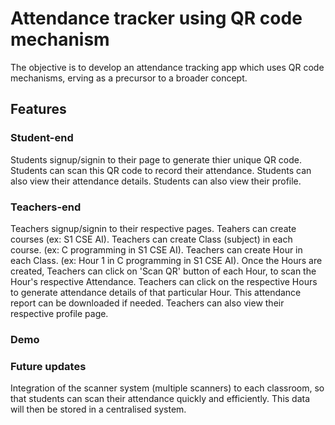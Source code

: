 # Attendance tracker using QR code mechanism
The objective is to develop an attendance tracking app which uses QR code mechanisms, erving as a precursor to a broader concept.

## Features

### Student-end

Students signup/signin to their page to generate thier unique QR code. 
Students can scan this QR code to record their attendance.
Students can also view their attendance details.
Students can also view their profile.

### Teachers-end

Teachers signup/signin to their respective pages.
Teahers can create courses (ex: S1 CSE AI).
Teachers can create Class (subject) in each course. (ex: C programming in S1 CSE AI).
Teachers can create Hour in each Class. (ex: Hour 1 in C programming in  S1 CSE AI).
Once the Hours are created, Teachers can click on 'Scan QR' button of each Hour, to scan the Hour's respective Attendance.
Teachers can click on the respective Hours to generate attendance details of that particular Hour.
This attendance report can be downloaded if needed.
Teachers can also view their respective profile page.

### Demo 







### Future updates

Integration of the scanner system (multiple scanners) to each classroom, so that students can scan their attendance quickly and efficiently. This data will then be stored in a centralised system.

